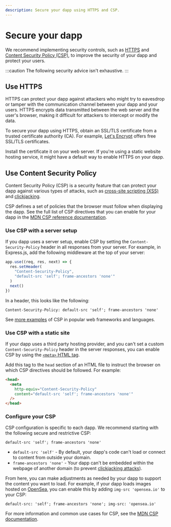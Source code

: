 ```yaml
---
description: Secure your dapp using HTTPS and CSP.
---
```


# Secure your dapp

We recommend implementing security controls, such as [HTTPS](#use-https) and
[Content Security Policy (CSP)](#use-content-security-policy), to improve the security of your dapp
and protect your users.

:::caution
The following security advice isn't exhaustive.
:::

## Use HTTPS

HTTPS can protect your dapp against attackers who might try to eavesdrop or tamper with the communication
channel between your dapp and your users.
HTTPS encrypts data transmitted between the web server and the user's browser, making it
difficult for attackers to intercept or modify the data.

To secure your dapp using HTTPS, obtain an SSL/TLS certificate from a trusted certificate authority (CA).
For example, [Let's Encrypt](https://letsencrypt.org/) offers free SSL/TLS certificates.

Install the certificate it on your web server.
If you're using a static website hosting service, it might have a default way to enable HTTPS on
your dapp.

## Use Content Security Policy

Content Security Policy (CSP) is a security feature that can protect your dapp against various
types of attacks, such as [cross-site scripting (XSS)](https://owasp.org/www-community/attacks/xss/)
and [clickjacking](https://owasp.org/www-community/attacks/Clickjacking).

CSP defines a set of policies that the browser must follow when displaying the dapp.
See the full list of CSP directives that you can enable for your dapp in the
[MDN CSP reference documentation](https://developer.mozilla.org/en-US/docs/Web/HTTP/Headers/Content-Security-Policy).

### Use CSP with a server setup

If you dapp uses a server setup, enable CSP by setting the `Content-Security-Policy` header in all
responses from your server.
For example, in Express.js, add the following middleware at the top of your server:

```js
app.use((req, res, next) => {
  res.setHeader(
    "Content-Security-Policy",
    "default-src 'self'; frame-ancestors 'none'"
  )
  next()
})
```

In a header, this looks like the following:

```
Content-Security-Policy: default-src 'self'; frame-ancestors 'none'
```

See [more examples](https://content-security-policy.com/examples/) of CSP in popular web frameworks
and languages.

### Use CSP with a static site

If your dapp uses a third party hosting provider, and you can't set a custom
`Content-Security-Policy` header in the server responses, you can enable CSP by using the
[`<meta>` HTML tag](https://content-security-policy.com/examples/meta/).

Add this tag to the `head` section of an HTML file to instruct the browser on which CSP directives
should be followed.
For example:

```html
<head>
  <meta
    http-equiv="Content-Security-Policy"
    content="default-src 'self'; frame-ancestors 'none'"
  />
</head>
```

### Configure your CSP

CSP configuration is specific to each dapp.
We recommend starting with the following secure and restrictive CSP:

```text
default-src 'self'; frame-ancestors 'none'
```

- `default-src 'self'` - By default, your dapp's code can't load or connect to content from outside
  your domain.
- `frame-ancestors 'none'` - Your dapp can't be embedded within the webpage of another domain (to
  prevent [clickjacking attacks](https://owasp.org/www-community/attacks/Clickjacking)).

From here, you can make adjustments as needed by your dapp to support the content you want to load.
For example, if your dapp loads images hosted on [OpenSea](https://opensea.io/), you can enable this
by adding `img-src 'opensea.io'` to your CSP:

```text
default-src: 'self'; frame-ancestors 'none'; img-src: 'opensea.io'
```

For more information and common use cases for CSP, see the
[MDN CSP documentation](https://developer.mozilla.org/en-US/docs/Web/HTTP/CSP).
